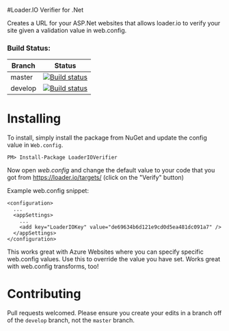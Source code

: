 #Loader.IO Verifier for .Net

Creates a URL for your ASP.Net websites that allows loader.io to verify your site given a validation value in web.config.

### Build Status:

| Branch | Status |
| ------ | ------ |
| master | [![Build status](https://ci.appveyor.com/api/projects/status/9781pidt35cay4it?svg=true)](https://ci.appveyor.com/project/kensykora/loaderio-verifier) |
| develop | [![Build status](https://ci.appveyor.com/api/projects/status/9781pidt35cay4it/branch/develop?svg=true)](https://ci.appveyor.com/project/kensykora/loaderio-verifier/branch/develop) |

# Installing

To install, simply install the package from NuGet and update the config value in `Web.config`.

```
PM> Install-Package LoaderIOVerifier
```

Now open *web.config* and change the default value to your code
that you got from https://loader.io/targets/ (click on the "Verify" button)

Example web.config snippet:

```
<configuration>
  ...
  <appSettings>
    ...
    <add key="LoaderIOKey" value="de69634b6d121e9cd0d5ea481dc091a7" />
  </appSettings>
</configuration>
```

This works great with Azure Websites where you can specify specific web.config values. Use this
to override the value you have set. Works great with web.config transforms, too!

# Contributing

Pull requests welcomed. Please ensure you create your edits in a branch off of the `develop` branch, not the `master` branch.
